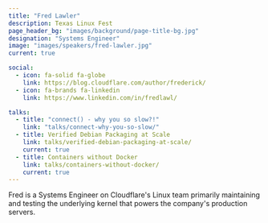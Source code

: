 ```yaml
---
title: "Fred Lawler"
description: Texas Linux Fest
page_header_bg: "images/background/page-title-bg.jpg"
designation: "Systems Engineer"
image: "images/speakers/fred-lawler.jpg"
current: true

social:
  - icon: fa-solid fa-globe
    link: https://blog.cloudflare.com/author/frederick/
  - icon: fa-brands fa-linkedin
    link: https://www.linkedin.com/in/fredlawl/

talks:
  - title: "connect() - why you so slow?!"
    link: "talks/connect-why-you-so-slow/"
  - title: Verified Debian Packaging at Scale
    link: talks/verified-debian-packaging-at-scale/
    current: true
  - title: Containers without Docker
    link: talks/containers-without-docker/
    current: true
---
```


Fred is a Systems Engineer on Cloudflare's Linux team primarily maintaining and
testing the underlying kernel that powers the company's production servers.
